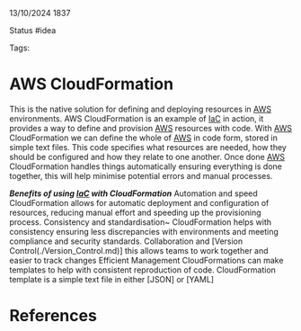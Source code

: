 13/10/2024 1837

Status #idea

Tags:

# AWS CloudFormation

This is the native solution for defining and deploying resources in [AWS](~/Documents/Second_Brain/000_Second_Brain/AWS.md) environments.
AWS CloudFormation is an example of [IaC](./IaC.md) in action, it provides a way to define and provision [AWS](~/Documents/Second_Brain/000_Second_Brain/AWS.md)
resources with code. With [AWS](~/Documents/Second_Brain/000_Second_Brain/AWS.md) CloudFormation we can define the whole of 
[AWS](~/Documents/Second_Brain/000_Second_Brain/AWS.md) in code form, stored in simple text files. This code specifies what resources are needed,
how they should be configured and how they relate to one another. Once done [AWS](~/Documents/Second_Brain/000_Second_Brain/AWS.md)
CloudFormation handles things automatically ensuring everything is done together, this will help minimise potential errors and manual processes.

***Benefits of using [IaC](~/Documents/Second_Brain/000_Second_Brain/IaC.md) with CloudFormation***
Automation and speed
	CloudFormation allows for automatic deployment and configuration of resources, reducing manual effort and speeding up the provisioning process.
Consistency and standardisation~
	CloudFormation helps with consistency ensuring less discrepancies with environments and meeting compliance and security standards.
Collaboration and  [Version Control(./Version_Control.md)]
	this allows teams to work together and easier to track changes
Efficient Management
	CloudFormations can make templates to help with consistent reproduction of code.
CloudFormation template is a simple text file in either
	[JSON]
	or [YAML]
	

# References

